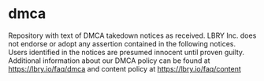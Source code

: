 # dmca
Repository with text of DMCA takedown notices as received. LBRY Inc. does not endorse or adopt any assertion contained in the following notices. Users identified in the notices are presumed innocent until proven guilty. Additional information about our DMCA policy can be found at https://lbry.io/faq/dmca and content policy at https://lbry.io/faq/content
